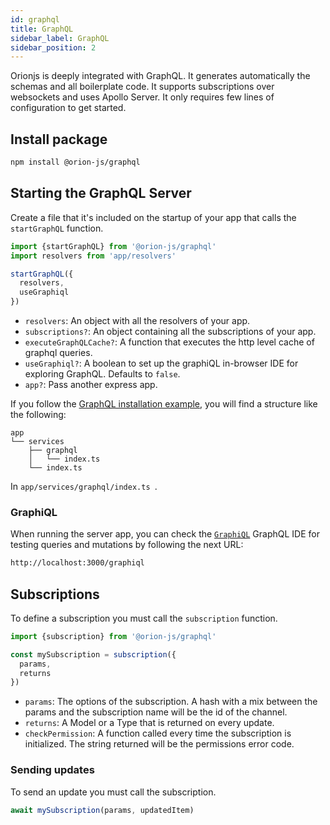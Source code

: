 ```yaml
---
id: graphql
title: GraphQL
sidebar_label: GraphQL
sidebar_position: 2
---
```


Orionjs is deeply integrated with GraphQL. It generates automatically the schemas and all boilerplate code. It supports subscriptions over websockets and uses Apollo Server. It only requires few lines of configuration to get started.

## Install package

```bash npm2yarn
npm install @orion-js/graphql
```

## Starting the GraphQL Server

Create a file that it's included on the startup of your app that calls the `startGraphQL` function.

```ts title="app/index.ts"
import {startGraphQL} from '@orion-js/graphql'
import resolvers from 'app/resolvers'

startGraphQL({
  resolvers,
  useGraphiql
})
```

- `resolvers`: An object with all the resolvers of your app.
- `subscriptions?`: An object containing all the subscriptions of your app.
- `executeGraphQLCache?`: A function that executes the http level cache of graphql queries.
- `useGraphiql?`: A boolean to set up the graphiQL in-browser IDE for exploring GraphQL. Defaults to `false`.
- `app?`: Pass another express app.

If you follow the [GraphQL installation example](../getting-started/installation), you will find a structure like the following:

```
app
└── services
    ├── graphql
    │   └── index.ts
    └── index.ts
```

In `app/services/graphql/index.ts `.

### GraphiQL

When running the server app, you can check the [`GraphiQL`](https://github.com/graphql/graphiql) GraphQL IDE for testing queries and mutations by following the next URL:

```sh
http://localhost:3000/graphiql
```

## Subscriptions

To define a subscription you must call the `subscription` function.

```js
import {subscription} from '@orion-js/graphql'

const mySubscription = subscription({
  params,
  returns
})
```

- `params`: The options of the subscription. A hash with a mix between the params and the subscription name will be the id of the channel.
- `returns`: A Model or a Type that is returned on every update.
- `checkPermission`: A function called every time the subscription is initialized. The string returned will be the permissions error code.

### Sending updates

To send an update you must call the subscription.

```js
await mySubscription(params, updatedItem)
```
